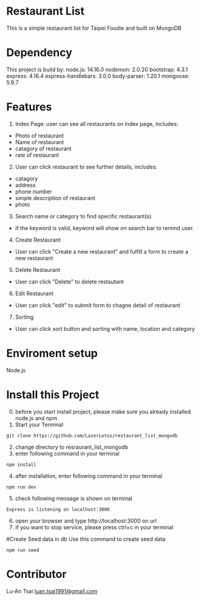 # Restaurant List

 This is a simple restaurant list for Taipei Foodie and built on MongoDB
# Dependency 
This project is build by:
node.js: 14.16.0
nodemon: 2.0.20
bootstrap: 4.3.1
express: 4.16.4
express-handlebars: 3.0.0
body-parser: 1.20.1
mongoose: 5.9.7


# Features

1. Index Page: user can see all restaurants on index page, includes:
- Photo of restaurant
- Name of restaurant
- catagory of restaurant
- rate of restaurant

2. User can click restaurant to see further details, includes:
- catagory
- address
- phone number
- simple description of restaurant
- photo

3. Search name or category to find specific restaurant(s)
- if the keyword is valid, keyword will show on search bar to remind user.

4. Create Restaurant
- User can click "Create a new restaurant" and fulfill a form to create a new restaurant

5. Delete Restaurant
- User can click "Delete" to delete restautant
6. Edit Restaurant
- User can click "edit" to submit form to chagne detail of restaurant
7. Sorting
- User can click sort button and sorting with name, location and category

# Enviroment setup
Node.js

# Install this Project
0. before you start install project, please make sure you already installed node.js and npm
1. Start your Terminal 
```
git clone https://github.com/LazerLotus/restaurant_list_mongodb
```
2. change directory to resraurant_list_mongodb
3. enter following command in your terminal
```
npm install 
```
4. after installation, enter following command in your terminal
```
npm run dev
```
5. check following message is shown on terminal
```
Express is listening on localhost:3000
```
6. open your browser and type http://localhost:3000 on url 
7. if you want to stop service, please press ctrl+c in your terminal

#Create Seed data in db
Use this command to create seed data
```
npm run seed
``` 

# Contributor
Lu-An Tsai
luan.tsai1991@gmail.com